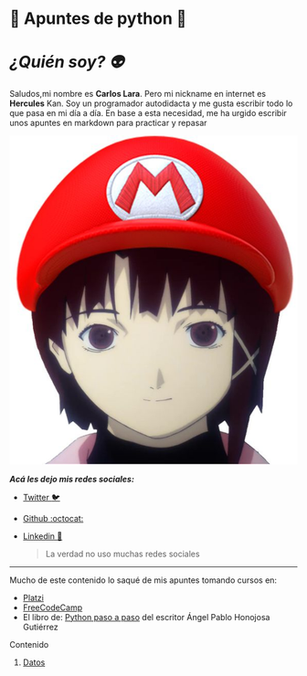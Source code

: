 # :snake: Apuntes de python :snake:

# ***¿Quién soy? :alien:*** 
Saludos,mi nombre es **Carlos Lara**. Pero mi nickname en internet es **Hercules** Kan. Soy un programador autodidacta y me gusta escribir todo lo que pasa en mi día a día. En base a esta necesidad, me ha urgido escribir unos apuntes en  markdown para practicar y repasar


![serials experiments lain](img/profile.jpg)


***Acá les dejo mis redes sociales:***

* [Twitter :bird:](https://twitter.com/Blues_Lara)
* [Github :octocat:](https://github.com/herculeskan)
* [Linkedin :snail:](https://www.linkedin.com/in/carlos-lara-gil-947845209/)

  >La verdad no uso muchas redes sociales
---
Mucho de este contenido lo saqué de mis apuntes tomando cursos en:
* [Platzi](https://platzi.com/)
* [FreeCodeCamp](https://www.freecodecamp.org/)
* El libro de: [Python paso a paso](https://www.amazon.com/-/es/%C3%81ngel-Pablo-Hinojosa-Guti%C3%A9rrez/dp/8499646115) del escritor  Ángel Pablo Honojosa Gutiérrez


Contenido
1. [Datos](datos.md)
